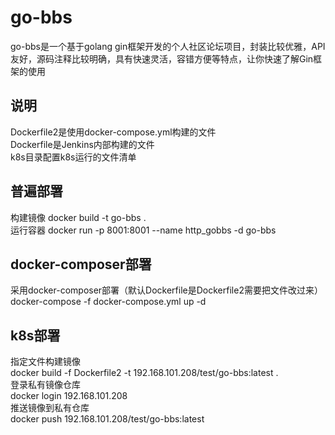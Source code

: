 # go-bbs
go-bbs是一个基于golang gin框架开发的个人社区论坛项目，封装比较优雅，API友好，源码注释比较明确，具有快速灵活，容错方便等特点，让你快速了解Gin框架的使用

## 说明
Dockerfile2是使用docker-compose.yml构建的文件  
Dockerfile是Jenkins内部构建的文件  
k8s目录配置k8s运行的文件清单  

## 普遍部署
构建镜像
docker build -t go-bbs .  
运行容器
docker run  -p 8001:8001 --name http_gobbs -d go-bbs   

## docker-composer部署
采用docker-composer部署（默认Dockerfile是Dockerfile2需要把文件改过来）  
docker-compose -f docker-compose.yml up -d  

## k8s部署
指定文件构建镜像  
docker build -f  Dockerfile2 -t 192.168.101.208/test/go-bbs:latest .  
登录私有镜像仓库  
docker login 192.168.101.208  
推送镜像到私有仓库   
docker push 192.168.101.208/test/go-bbs:latest


